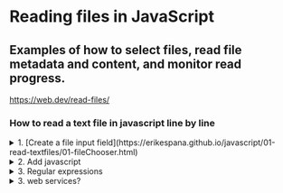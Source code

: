 # Reading files in JavaScript
## Examples of how to select files, read file metadata and content, and monitor read progress.
https://web.dev/read-files/
### How to read a text file in javascript line by line

<details>
<summary>1. [Create a file input field](https://erikespana.github.io/javascript/01-read-textfiles/01-fileChooser.html)</summary>

```html
<input type="file" name="file" id="file">
```
</details>

<details>
<summary>2. Add javascript</summary>

```js
document.getElementById('file').onchange = function(){

  var file = this.files[0];

  var reader = new FileReader();
  reader.onload = function(progressEvent){
    // Entire file
    console.log(this.result);

    // By lines
    var lines = this.result.split('\n');
    for(var line = 0; line < lines.length; line++){
      console.log(lines[line]);
    }
  };
  reader.readAsText(file);
};
```

</details>

<details>
<summary>3. Regular expressions</summary>

```
```

</details>

<details>
<summary>3. web services?</summary>

```
```

</details>
